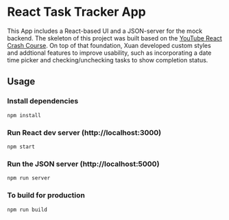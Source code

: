 # React Task Tracker App

This App includes a React-based UI and a JSON-server for the mock backend. The skeleton of this project was built based on the [YouTube React Crash Course](https://www.youtube.com/watch?v=w7ejDZ8SWv8). On top of that foundation, Xuan developed custom styles and addtional features to improve usability, such as incorporating a date time picker and checking/unchecking tasks to show completion status.

## Usage

### Install dependencies

```
npm install
```

### Run React dev server (http://localhost:3000)

```
npm start
```

### Run the JSON server (http://localhost:5000)

```
npm run server
```

### To build for production

```
npm run build
```